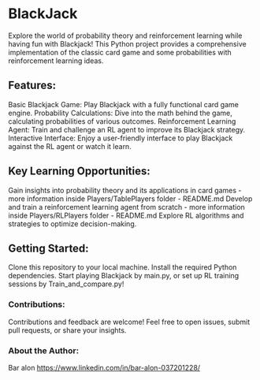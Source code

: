 # BlackJack
Explore the world of probability theory and reinforcement learning while having fun with Blackjack!
This Python project provides a comprehensive implementation of the classic card game and some probabilities with reinforcement learning ideas.

## Features:

Basic Blackjack Game: Play Blackjack with a fully functional card game engine.
Probability Calculations: Dive into the math behind the game, calculating probabilities of various outcomes.
Reinforcement Learning Agent: Train and challenge an RL agent to improve its Blackjack strategy.
Interactive Interface: Enjoy a user-friendly interface to play Blackjack against the RL agent or watch it learn.

## Key Learning Opportunities:

Gain insights into probability theory and its applications in card games - more information inside Players/TablePlayers folder - README.md
Develop and train a reinforcement learning agent from scratch  - more information inside Players/RLPlayers folder - README.md
Explore RL algorithms and strategies to optimize decision-making.

## Getting Started:

Clone this repository to your local machine.
Install the required Python dependencies.
Start playing Blackjack by main.py, or set up RL training sessions by Train_and_compare.py!

### Contributions:
Contributions and feedback are welcome! Feel free to open issues, submit pull requests, or share your insights.

### About the Author:
Bar alon
https://www.linkedin.com/in/bar-alon-037201228/
